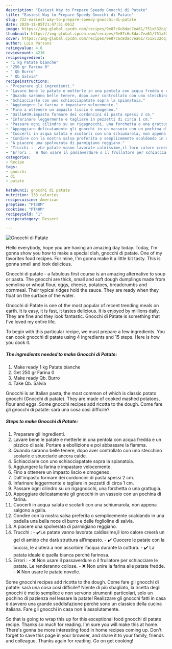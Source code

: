 ```yaml
---
description: "Easiest Way to Prepare Speedy Gnocchi di Patate"
title: "Easiest Way to Prepare Speedy Gnocchi di Patate"
slug: 722-easiest-way-to-prepare-speedy-gnocchi-di-patate
date: 2020-11-05T21:47:51.061Z
image: https://img-global.cpcdn.com/recipes/9e87c6c8dac7ea61/751x532cq70/gnocchi-di-patate-recipe-main-photo.jpg
thumbnail: https://img-global.cpcdn.com/recipes/9e87c6c8dac7ea61/751x532cq70/gnocchi-di-patate-recipe-main-photo.jpg
cover: https://img-global.cpcdn.com/recipes/9e87c6c8dac7ea61/751x532cq70/gnocchi-di-patate-recipe-main-photo.jpg
author: Luis Parsons
ratingvalue: 4.6
reviewcount: 4216
recipeingredient:
- "1 kg Patate bianche"
- "250 gr Farina 0"
- " Qb Burro"
- " Qb Salvia"
recipeinstructions:
- "Preparare gli ingredienti."
- "Lavare bene le patate e metterle in una pentola con acqua fredda e un pizzico di sale. Portare a ebollizione e poi abbassare la fiamma."
- "Quando saranno belle tenere, dopo aver controllato con uno stecchino scolarle e sbucciarle ancora calde."
- "Schiacciarle con uno schiacciapatate sopra la spianatoia."
- "Aggiungere la farina e impastare velocemente."
- "Fino a ottenere un impasto liscio e omogeneo."
- "Dall&#39;impasto formare dei cordoncini di pasta spessi 2 cm."
- "Infarinare leggermente e tagliare in pezzetti di circa 1 cm."
- "Passare ogni cilindro su un rigagnocchi, una forchetta o una grattugia."
- "Appoggiare delicatamente gli gnocchi in un vassoio con un pochina di farina."
- "Cuocerli in acqua salata e scolarli con una schiumarola, non appena salgono a galla."
- "Condire con la nostra salsa preferita o semplicemente scaldando in una padella una bella noce di burro e delle foglioline di salvia."
- "A piacere una spolverata di parmigiano reggiano."
- "Trucchi :  ✔️Le patate vanno lavorate caldissime,il loro calore creerà un gel di amido che darà struttura all’impasto. ✔️ Cuocere le patate con la buccia, le aiuterà a non assorbire l’acqua durante la cottura. ✔️ La patata ideale è quella bianca perchè farinosa."
- "Errori :  ❌ Non usare il passaverdure o il frullatore per schiacciare le patate. Le renderanno collose. ❌ Non unire la farina alle patate fredde.  ❌ Non usare le patate novelle."
categories:
- Recipe
tags:
- gnocchi
- di
- patate

katakunci: gnocchi di patate 
nutrition: 133 calories
recipecuisine: American
preptime: "PT38M"
cooktime: "PT40M"
recipeyield: "1"
recipecategory: Dessert

---
```



![Gnocchi di Patate](https://img-global.cpcdn.com/recipes/9e87c6c8dac7ea61/751x532cq70/gnocchi-di-patate-recipe-main-photo.jpg)

Hello everybody, hope you are having an amazing day today. Today, I'm gonna show you how to make a special dish, gnocchi di patate. One of my favorites food recipes. For mine, I'm gonna make it a little bit tasty. This is gonna smell and look delicious.

Gnocchi di patate - a fabulous first course is an amazing alternative to soup or pasta. The gnocchi are thick, small and soft dough dumplings made from semolina or wheat flour, eggs, cheese, potatoes, breadcrumbs and cornmeal. Their typical ridges hold the sauce. They are ready when they float on the surface of the water.

Gnocchi di Patate is one of the most popular of recent trending meals on earth. It is easy, it is fast, it tastes delicious. It is enjoyed by millions daily. They are fine and they look fantastic. Gnocchi di Patate is something that I've loved my entire life.


To begin with this particular recipe, we must prepare a few ingredients. You can cook gnocchi di patate using 4 ingredients and 15 steps. Here is how you cook it.

<!--inarticleads1-->

##### The ingredients needed to make Gnocchi di Patate:

1. Make ready 1 kg Patate bianche
1. Get 250 gr Farina 0
1. Make ready  Qb. Burro
1. Take  Qb. Salvia


Gnocchi is an Italian pasta, the most common of which is classic potato gnocchi (Gnocchi di patate). They are made of cooked mashed potatoes, flour and eggs. Some gnocchi recipes add ricotta to the dough. Come fare gli gnocchi di patate: sarà una cosa così difficile? 

<!--inarticleads2-->

##### Steps to make Gnocchi di Patate:

1. Preparare gli ingredienti.
1. Lavare bene le patate e metterle in una pentola con acqua fredda e un pizzico di sale. Portare a ebollizione e poi abbassare la fiamma.
1. Quando saranno belle tenere, dopo aver controllato con uno stecchino scolarle e sbucciarle ancora calde.
1. Schiacciarle con uno schiacciapatate sopra la spianatoia.
1. Aggiungere la farina e impastare velocemente.
1. Fino a ottenere un impasto liscio e omogeneo.
1. Dall&#39;impasto formare dei cordoncini di pasta spessi 2 cm.
1. Infarinare leggermente e tagliare in pezzetti di circa 1 cm.
1. Passare ogni cilindro su un rigagnocchi, una forchetta o una grattugia.
1. Appoggiare delicatamente gli gnocchi in un vassoio con un pochina di farina.
1. Cuocerli in acqua salata e scolarli con una schiumarola, non appena salgono a galla.
1. Condire con la nostra salsa preferita o semplicemente scaldando in una padella una bella noce di burro e delle foglioline di salvia.
1. A piacere una spolverata di parmigiano reggiano.
1. Trucchi :  - ✔️Le patate vanno lavorate caldissime,il loro calore creerà un gel di amido che darà struttura all’impasto. - ✔️ Cuocere le patate con la buccia, le aiuterà a non assorbire l’acqua durante la cottura. - ✔️ La patata ideale è quella bianca perchè farinosa.
1. Errori :  - ❌ Non usare il passaverdure o il frullatore per schiacciare le patate. Le renderanno collose. - ❌ Non unire la farina alle patate fredde.  - ❌ Non usare le patate novelle.


Some gnocchi recipes add ricotta to the dough. Come fare gli gnocchi di patate: sarà una cosa così difficile? Niente di più sbagliato, la ricetta degli gnocchi è molto semplice e non servono strumenti particolari, solo un pochino di pazienza nel lessare la patate! Realizzare gli gnocchi fatti in casa è davvero una grande soddisfazione perchè sono un classico della cucina italiana. Fare gli gnocchi in casa non è assolutamente. 

So that is going to wrap this up for this exceptional food gnocchi di patate recipe. Thanks so much for reading. I'm sure you will make this at home. There's gonna be more interesting food in home recipes coming up. Don't forget to save this page in your browser, and share it to your family, friends and colleague. Thanks again for reading. Go on get cooking!
